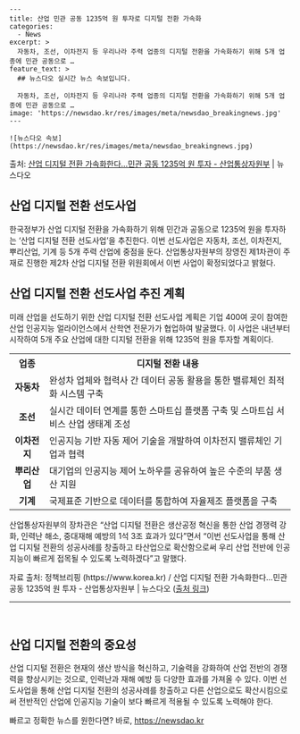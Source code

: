     ---
    title: 산업 민관 공동 1235억 원 투자로 디지털 전환 가속화
    categories:
      - News
    excerpt: >
      자동차, 조선, 이차전지 등 우리나라 주력 업종의 디지털 전환을 가속화하기 위해 5개 업종에 민관 공동으로 …
    feature_text: >
      ## 뉴스다오 실시간 뉴스 속보입니다.
    
      자동차, 조선, 이차전지 등 우리나라 주력 업종의 디지털 전환을 가속화하기 위해 5개 업종에 민관 공동으로 …
    image: 'https://newsdao.kr/res/images/meta/newsdao_breakingnews.jpg'
    ---
    
    ![뉴스다오 속보](https://newsdao.kr/res/images/meta/newsdao_breakingnews.jpg)

<p>출처: <a href="https://newsdao.kr/2899" rel="dofollow">산업 디지털 전환 가속화한다…민관 공동 1235억 원 투자 - 산업통상자원부</a> | 뉴스다오</p>

<h2>산업 디지털 전환 선도사업</h2>

<p data-ke-size="size16">한국정부가 산업 디지털 전환을 가속화하기 위해 민간과 공동으로 1235억 원을 투자하는 ‘산업 디지털 전환 선도사업’을 추진한다. 이번 선도사업은 자동차, 조선, 이차전지, 뿌리산업, 기계 등 5개 주력 산업에 중점을 둔다. 산업통상자원부의 장영진 제1차관이 주재로 진행한 제2차 산업 디지털 전환 위원회에서 이번 사업이 확정되었다고 밝혔다. </p>

<h2 data-ke-size="size26">산업 디지털 전환 선도사업 추진 계획</h2>

<p data-ke-size="size16">미래 산업을 선도하기 위한 산업 디지털 전환 선도사업 계획은 기업 400여 곳이 참여한 산업 인공지능 얼라이언스에서 산학연 전문가가 협업하여 발굴했다. 이 사업은 내년부터 시작하여 5개 주요 산업에 대한 디지털 전환을 위해 1235억 원을 투자할 계획이다. </p>

<table>
  <tr>
    <th>업종</th>
    <th>디지털 전환 내용</th>
  </tr>
  <tr>
    <td style="text-align: center; height: 17px;"><b>자동차</b></td>
    <td>완성차 업체와 협력사 간 데이터 공동 활용을 통한 밸류체인 최적화 시스템 구축</td>
  </tr>
  <tr>
    <td style="text-align: center; height: 17px;"><b>조선</b></td>
    <td>실시간 데이터 연계를 통한 스마트십 플랫폼 구축 및 스마트십 서비스 산업 생태계 조성</td>
  </tr>
  <tr>
    <td style="text-align: center; height: 17px;"><b>이차전지</b></td>
    <td>인공지능 기반 자동 제어 기술을 개발하여 이차전지 밸류체인 기업과 협력</td>
  </tr>
  <tr>
    <td style="text-align: center; height: 17px;"><b>뿌리산업</b></td>
    <td>대기업의 인공지능 제어 노하우를 공유하여 높은 수준의 부품 생산 지원</td>
  </tr>
  <tr>
    <td style="text-align: center; height: 17px;"><b>기계</b></td>
    <td>국제표준 기반으로 데이터를 통합하여 자율제조 플랫폼을 구축</td>
  </tr>
</table>

<p data-ke-size="size16">산업통상자원부의 장차관은 “산업 디지털 전환은 생산공정 혁신을 통한 산업 경쟁력 강화, 인력난 해소, 중대재해 예방의 1석 3조 효과가 있다”면서 “이번 선도사업을 통해 산업 디지털 전환의 성공사례를 창출하고 타산업으로 확산함으로써 우리 산업 전반에 인공지능이 빠르게 접목될 수 있도록 노력하겠다”고 말했다.</p>

<p data-ke-size="size16">자료 출처: 정책브리핑 (https://www.korea.kr) / 산업 디지털 전환 가속화한다…민관 공동 1235억 원 투자 - 산업통상자원부 | 뉴스다오 (<a href="https://newsdao.kr/2899">출처 링크</a>)</p>

<hr>

<p data-ke-size="size16">&nbsp;</p>

<h2 data-ke-size="size26">산업 디지털 전환의 중요성</h2>

<p data-ke-size="size16">산업 디지털 전환은 현재의 생산 방식을 혁신하고, 기술력을 강화하여 산업 전반의 경쟁력을 향상시키는 것으로, 인력난과 재해 예방 등 다양한 효과를 가져올 수 있다. 이번 선도사업을 통해 산업 디지털 전환의 성공사례를 창출하고 다른 산업으로도 확산시킴으로써 전반적인 산업에 인공지능 기술이 보다 빠르게 적용될 수 있도록 노력해야 한다.</p> 

빠르고 정확한 뉴스를 원한다면? 바로, <a href="https://newsdao.kr" rel="dofollow">https://newsdao.kr</a>


    
